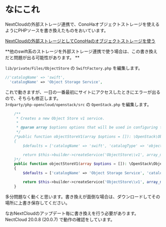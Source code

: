 # なにこれ
NextCloudの外部ストレージ連携で、ConoHaオブジェクトストレージを使えるようにPHPソースを書き換えたものをおいています。

[NextCloudの外部ストレージとしてConoHaのオブジェクトストレージを使う](https://qiita.com/yamagami2211/items/e3bba1b3df0376a4d466)

**他のswift系のストレージを外部ストレージ連携で使う場合は、この書き換えだと問題が出る可能性があります。  **

`lib/private/Files/ObjectStore` の `SwiftFactory.php` を編集します。
```php
//'catalogName' => 'swift',
  'catalogName' => 'Object Storage Service',
```

これで動きますが、一日の一番最初にサイトにアクセスしたときにエラーが出るので、そちらも修正します。  
`3rdparty/php-opencloud/openstack/src` の `OpenStack.php` を編集します。
```php
    /**
     * Creates a new Object Store v1 service.
     *
     * @param array $options options that will be used in configuring the service
     */
    /*public function objectStoreV1(array $options = []): \OpenStack\ObjectStore\v1\Service
    {
        $defaults = ['catalogName' => 'swift', 'catalogType' => 'object-store'];

        return $this->builder->createService('ObjectStore\\v1', array_merge($defaults, $options));
    }*/
    public function objectStoreV1(array $options = []): \OpenStack\ObjectStore\v1\Service
    {
        $defaults = ['catalogName' => 'Object Storage Service', 'catalogType' => 'object-store'];

        return $this->builder->createService('ObjectStore\\v1', array_merge($defaults, $options));
    }
```

多分問題なく動くと思います。書き換えが面倒な場合は、ダウンロードしてその場所に上書き保存してください。

なおNextCloudのアップデート毎に書き換えを行う必要があります。  
NectCloud 20.0.8 (20.0.7) で動作の確認をしています。
